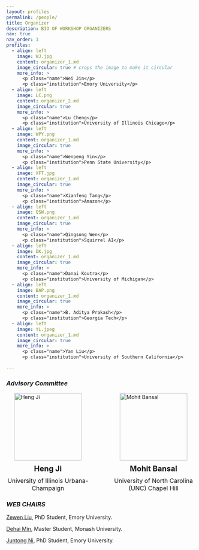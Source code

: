 ```yaml
---
layout: profiles
permalink: /people/
title: Organizer
description: BIO OF WORKSHOP ORGANIZERS
nav: true
nav_order: 3
profiles:
  - align: left
    image: WJ.jpg
    content: organizer_1.md
    image_circular: true # crops the image to make it circular
    more_info: >
      <p class="name">Wei Jin</p>
      <p class="institution">Emory University</p>
  - align: left
    image: LC.png
    content: organizer_2.md
    image_circular: true
    more_info: >
      <p class="name">Lu Cheng</p>
      <p class="institution">University of Illinois Chicago</p>
  - align: left
    image: WPY.png
    content: organizer_1.md
    image_circular: true
    more_info: >
      <p class="name">Wenpeng Yin</p>
      <p class="institution">Penn State University</p>
  - align: left
    image: XFT.jpg
    content: organizer_1.md
    image_circular: true
    more_info: >
      <p class="name">Xianfeng Tang</p>
      <p class="institution">Amazon</p>
  - align: left
    image: QSW.png
    content: organizer_1.md
    image_circular: true
    more_info: >
      <p class="name">Qingsong Wen</p>
      <p class="institution">Squirrel AI</p>
  - align: left
    image: DK.jpg
    content: organizer_1.md
    image_circular: true
    more_info: >
      <p class="name">Danai Koutra</p>
      <p class="institution">University of Michigan</p>
  - align: left
    image: BAP.png
    content: organizer_1.md
    image_circular: true
    more_info: >
      <p class="name">B. Aditya Prakash</p>
      <p class="institution">Georgia Tech</p>
  - align: left
    image: YL.jpeg
    content: organizer_1.md
    image_circular: true
    more_info: >
      <p class="name">Yan Liu</p>
      <p class="institution">University of Southern California</p>

---
```


### ***Advisory Committee***
    
<!-- <div class="profile">
      <img src="_pages/heng_ji.jpeg" class="circular" alt="Heng Ji">
      <p class="name">Heng Ji</p>
      <p class="institution">University of Illinois Urbana-Champaign</p>
</div>

<div class="profile">
      <img src="_pages/bansal.jpeg" class="circular" alt="Mohit Bansal">
      <p class="name">Mohit Bansal</p>
      <p class="institution">University of North Carolina (UNC) Chapel Hill</p>
</div> -->

<div class="profiles-container" style="display: flex; gap: 60px; align-items: flex-start;">
  <div class="profile" style="display: flex; flex-direction: column; align-items: center; width: 270px;">
    <img src="{{ '/assets/img/heng_ji.jpeg' | relative_url }}" class="circular" style="width: 180px; height: 180px; object-fit: cover;" alt="Heng Ji">
    <p class="name" style="margin: 10px 0; font-size: 20px; font-weight: bold; text-align: center;">Heng Ji</p>
    <p class="institution" style="margin: 0; font-size: 16px; text-align: center;">University of Illinois Urbana-Champaign</p>
  </div>

  <div class="profile" style="display: flex; flex-direction: column; align-items: center; width: 270px;">
    <img src="{{ '/assets/img/bansal.jpeg' | relative_url }}" class="circular" style="width: 180px; height: 180px; object-fit: cover;" alt="Mohit Bansal">
    <p class="name" style="margin: 10px 0; font-size: 20px; font-weight: bold; text-align: center;">Mohit Bansal</p>
    <p class="institution" style="margin: 0; font-size: 16px; text-align: center;">University of North Carolina (UNC) Chapel Hill</p>
  </div>
</div>



### ***WEB CHAIRS***

[Zewen Liu](https://nuuuh.github.io/), PhD Student, Emory University.

[Dehai Min](https://zhishanq.github.io/), Master Student, Monash University.

[Juntong Ni](https://lingfenggold.github.io/), PhD Student, Emory University.

